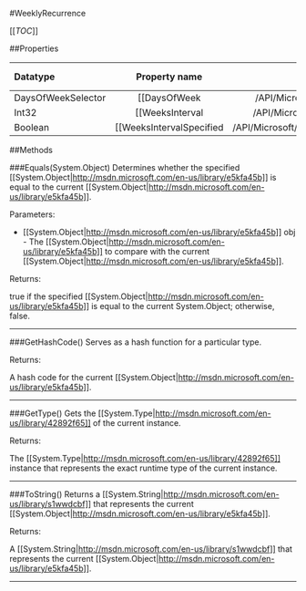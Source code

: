 #WeeklyRecurrence

[[_TOC_]]

##Properties

|Datatype|Property name|Property description|Default Value|
|:-------|:----------:|:-----------------:|:-----------:|
|DaysOfWeekSelector|[[DaysOfWeek|/API/Microsoft/SqlServer/ReportingServices2005/CodeSamples/Microsoft_SqlServer_ReportingServices2005_WeeklyRecurrence_DaysOfWeek]]|<remarks />|null|
|Int32|[[WeeksInterval|/API/Microsoft/SqlServer/ReportingServices2005/CodeSamples/Microsoft_SqlServer_ReportingServices2005_WeeklyRecurrence_WeeksInterval]]|<remarks />|0|
|Boolean|[[WeeksIntervalSpecified|/API/Microsoft/SqlServer/ReportingServices2005/CodeSamples/Microsoft_SqlServer_ReportingServices2005_WeeklyRecurrence_WeeksIntervalSpecified]]|<remarks />|False|


##Methods

###Equals(System.Object)
Determines whether the specified [[System.Object|http://msdn.microsoft.com/en-us/library/e5kfa45b]] is equal to the current [[System.Object|http://msdn.microsoft.com/en-us/library/e5kfa45b]].

Parameters: 

* [[System.Object|http://msdn.microsoft.com/en-us/library/e5kfa45b]] obj  - The [[System.Object|http://msdn.microsoft.com/en-us/library/e5kfa45b]] to compare with the current [[System.Object|http://msdn.microsoft.com/en-us/library/e5kfa45b]].





Returns:

true if the specified [[System.Object|http://msdn.microsoft.com/en-us/library/e5kfa45b]] is equal to the current System.Object; otherwise, false.


---


###GetHashCode()
 Serves as a hash function for a particular type.  





Returns:

A hash code for the current [[System.Object|http://msdn.microsoft.com/en-us/library/e5kfa45b]].


---


###GetType()
Gets the [[System.Type|http://msdn.microsoft.com/en-us/library/42892f65]] of the current instance.





Returns:

The [[System.Type|http://msdn.microsoft.com/en-us/library/42892f65]] instance that represents the exact runtime type of the current instance.


---


###ToString()
Returns a [[System.String|http://msdn.microsoft.com/en-us/library/s1wwdcbf]] that represents the current [[System.Object|http://msdn.microsoft.com/en-us/library/e5kfa45b]].





Returns:

A [[System.String|http://msdn.microsoft.com/en-us/library/s1wwdcbf]] that represents the current [[System.Object|http://msdn.microsoft.com/en-us/library/e5kfa45b]].


---


